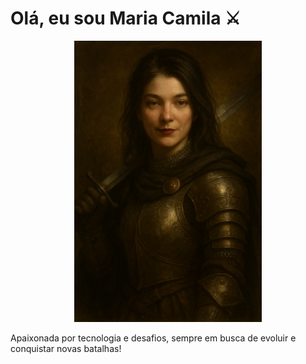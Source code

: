 # Olá, eu sou Maria Camila ⚔️

<p align="center">
  <img src="guerreira.jpeg" width="300" alt="Minha foto de guerreira">
</p>

Apaixonada por tecnologia e desafios, sempre em busca de evoluir e conquistar novas batalhas!
